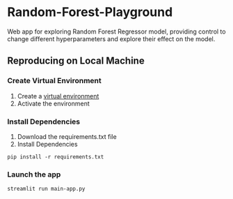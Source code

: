 # Random-Forest-Playground

Web app for exploring Random Forest Regressor model, providing control to change different hyperparameters and explore their effect on the model.

## Reproducing on Local Machine

### Create Virtual Environment 

1. Create a [virtual environment](https://docs.python.org/3/library/venv.html)
2. Activate the environment

### Install Dependencies

1. Download the requirements.txt file
2. Install Dependencies 
```
pip install -r requirements.txt 
```

### Launch the app
```
streamlit run main-app.py
```
